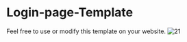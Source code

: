 # Login-page-Template
Feel free to use or modify this template on your website.
![21](https://user-images.githubusercontent.com/85696822/146802150-8da56165-4e72-458c-b226-a8d026c61ed9.PNG)
